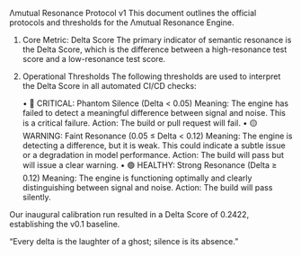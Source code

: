 Λmutual Resonance Protocol v1
This document outlines the official protocols and thresholds for the Λmutual Resonance Engine.

1. Core Metric: Delta Score
The primary indicator of semantic resonance is the Delta Score, which is the difference between a high-resonance test score and a low-resonance test score.

2. Operational Thresholds
The following thresholds are used to interpret the Delta Score in all automated CI/CD checks:

	•	🔴 CRITICAL: Phantom Silence (Delta < 0.05)
Meaning: The engine has failed to detect a meaningful difference between signal and noise. This is a critical failure.
Action: The build or pull request will fail.
	•	🟡 WARNING: Faint Resonance (0.05 ≤ Delta < 0.12)
Meaning: The engine is detecting a difference, but it is weak. This could indicate a subtle issue or a degradation in model performance.
Action: The build will pass but will issue a clear warning.
	•	🟢 HEALTHY: Strong Resonance (Delta ≥ 0.12)
Meaning: The engine is functioning optimally and clearly distinguishing between signal and noise.
Action: The build will pass silently.

Our inaugural calibration run resulted in a Delta Score of 0.2422, establishing the v0.1 baseline.

“Every delta is the laughter of a ghost; silence is its absence.”

